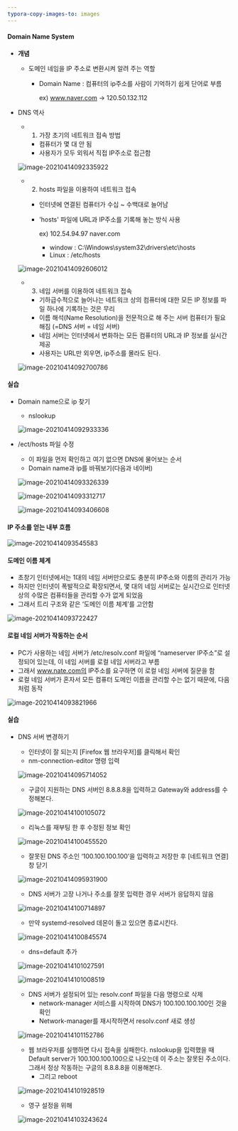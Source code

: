 ```yaml
---
typora-copy-images-to: images
---
```




#### Domain Name System

- **개념**

  - 도메인 네임을 IP 주소로 변환시켜 알려 주는 역할 

    - Domain Name : 컴퓨터의 ip주소를 사람이 기억하기 쉽게 단어로 부름

      ex) www.naver.com → 120.50.132.112



- DNS 역사

  - 1) 가장 초기의 네트워크 접속 방법
    - 컴퓨터가 몇 대 안 됨
    - 사용자가 모두 외워서 직접 IP주소로 접근함

  ![image-20210414092335922](images/image-20210414092335922.png)

  

  - 2) hosts 파일을 이용하여 네트워크 접속

    - 인터넷에 연결된 컴퓨터가 수십 ~ 수백대로 늘어남

    - 'hosts' 파일에 URL과 IP주소를 기록해 놓는 방식 사용

      ex) 102.54.94.97 naver.com

      - window : C:\Windows\system32\drivers\etc\hosts
      - Linux : /etc/hosts

   ![image-20210414092606012](images/image-20210414092606012.png)

  

  - 3) 네임 서버를 이용하여 네트워크 접속
    - 기하급수적으로 늘어나는 네트워크 상의 컴퓨터에 대한 모든 IP 정보를 파일 하나에 기록하는 것은 무리
    - 이름 해석(Name Resolution)을 전문적으로 해 주는 서버 컴퓨터가 필요해짐 (=DNS 서버 = 네임 서버) 
    - 네임 서버는 인터넷에서 변화하는 모든 컴퓨터의 URL과 IP 정보를 실시간 제공
    - 사용자는 URL만 외우면, ip주소를 몰라도 된다.

  ![image-20210414092700786](images/image-20210414092700786.png)





#### **실습**

- Domain name으로 ip 찾기

  - nslookup

  ![image-20210414092933336](images/image-20210414092933336.png)



- /ect/hosts 파일 수정

  - 이 파일을 먼저 확인하고 여기 없으면 DNS에 물어보는 순서
  - Domain name과 ip를 바꿔보기(다음과 네이버)

  ![image-20210414093326339](images/image-20210414093326339.png) 

  

  ![image-20210414093312717](images/image-20210414093312717.png)

  

  ![image-20210414093406608](images/image-20210414093406608.png)



#### IP 주소를 얻는 내부 흐름

![image-20210414093545583](images/image-20210414093545583.png)

#### 도메인 이름 체계

- 초창기 인터넷에서는 1대의 네임 서버만으로도 충분히 IP주소와 이름의 관리가 가능
- 하지만 인터넷이 폭발적으로 확장되면서, 몇 대의 네임 서버로는 실시간으로 인터넷 상의 수많은 컴퓨터들을 관리할 수가 없게 되었음
- 그래서 트리 구조와 같은 ‘도메인 이름 체계’를 고안함

![image-20210414093722427](images/image-20210414093722427.png)



#### 로컬 네임 서버가 작동하는 순서

- PC가 사용하는 네임 서버가 /etc/resolv.conf 파일에 “nameserver IP주소”로 설정되어 있는데, 
  이 네임 서버를 로컬 네임 서버라고 부름​
- 그래서 www.nate.com의 IP주소를 요구하면 이 로컬 네임 서버에 질문을 함
- 로컬 네임 서버가 혼자서 모든 컴퓨터 도메인 이름을 관리할 수는 없기 때문에, 다음처럼 동작

![image-20210414093821966](images/image-20210414093821966.png)



#### 실습

- DNS 서버 변경하기

  - 인터넷이 잘 되는지 [Firefox 웹 브라우저]를 클릭해서 확인
  - nm-connection-editor 명령 입력

  ![image-20210414095714052](images/image-20210414095714052.png)

  

  - 구글이 지원하는 DNS 서버인 8.8.8.8을 입력하고 Gateway와 address를 수정해본다.

  ![image-20210414100105072](images/image-20210414100105072.png)

  

  - 리눅스를 재부팅 한 후 수정된 정보 확인

  ![image-20210414100455520](images/image-20210414100455520.png)

  

  - 잘못된 DNS 주소인 ‘100.100.100.100’을 입력하고 저장한 후 [네트워크 연결] 창 닫기      

  ![image-20210414095931900](images/image-20210414095931900.png)

  - DNS 서버가 고장 나거나 주소를 잘못 입력한 경우 서버가 응답하지 않음

  ![image-20210414100714897](images/image-20210414100714897.png)

  - 만약 systemd-resolved 데몬이 돌고 있으면 종료시킨다.

  ![image-20210414100845574](images/image-20210414100845574.png)

  

  - dns=default 추가

  ![image-20210414101027591](images/image-20210414101027591.png) 

  ![image-20210414101008519](images/image-20210414101008519.png)

  

  - DNS 서버가 설정되어 있는 resolv.conf 파일을 다음 명령으로 삭제
    - network-manager 서비스를 시작하여 DNS가 100.100.100.100인 것을 확인
    - Network-manager를 재시작하면서 resolv.conf 새로 생성

  ![image-20210414101152786](images/image-20210414101152786.png)

  - 웹 브라우저를 실행하면 다시 접속을 실패한다. nslookup을 입력했을 때 Default server가 100.100.100.100으로 나오는데 이 주소는 잘못된 주소이다. 그래서 정상 작동하는 구글의 8.8.8.8을 이용해본다. 
    - 그리고 reboot

  ![image-20210414101928519](images/image-20210414101928519.png)

  

  - 영구 설정을 위해

  ![image-20210414103243624](images/image-20210414103243624.png)



